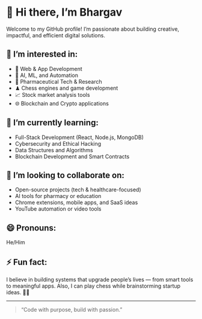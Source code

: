 # 👋 Hi there, I’m Bhargav

Welcome to my GitHub profile! I’m passionate about building creative, impactful, and efficient digital solutions.

## 👀 I’m interested in:
- 🚀 Web & App Development  
- 🧠 AI, ML, and Automation  
- 🧪 Pharmaceutical Tech & Research  
- ♟ Chess engines and game development  
- 📈 Stock market analysis tools  
- 🌐 Blockchain and Crypto applications  

## 🌱 I’m currently learning:
- Full-Stack Development (React, Node.js, MongoDB)
- Cybersecurity and Ethical Hacking
- Data Structures and Algorithms
- Blockchain Development and Smart Contracts

## 💞️ I’m looking to collaborate on:
- Open-source projects (tech & healthcare-focused)
- AI tools for pharmacy or education
- Chrome extensions, mobile apps, and SaaS ideas
- YouTube automation or video tools

## 😄 Pronouns:
He/Him

## ⚡ Fun fact:
I believe in building systems that upgrade people’s lives — from smart tools to meaningful apps. Also, I can play chess while brainstorming startup ideas. 🧠🔥

---

> “Code with purpose, build with passion.”

<!---
bjmdevelopers/bjmdevelopers is a ✨ special ✨ repository because its `README.md` (this file) appears on your GitHub profile.
You can click the Preview link to take a look at your changes.
--->

